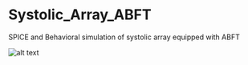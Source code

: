 # Systolic_Array_ABFT
SPICE and Behavioral simulation of systolic array equipped with ABFT

![alt text](https://github.com/NeuroFan/Systolic_Array_ABFT/edit/master/image.jpg?raw=true)

